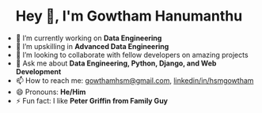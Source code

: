 <h1 align="center">Hey 👋, I'm Gowtham Hanumanthu</h1>



- 🔭 I’m currently working on **Data Engineering**
- 🌱 I’m upskilling in **Advanced Data Engineering**
- 👯 I’m looking to collaborate with fellow developers on amazing projects
- 💬 Ask me about **Data Engineering, Python, Django, and Web Development**
- 📫 How to reach me: <a href="mailto:gowthamhsm@gmail.com" target="blank"> gowthamhsm@gmail.com</a>, <a href="https://www.linkedin.com/in/hsmgowtham"  > linkedin/in/hsmgowtham</a> 
- 😄 Pronouns: **He/Him**
- ⚡ Fun fact: I like **Peter Griffin from Family Guy**
